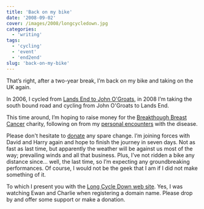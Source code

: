 ```yaml
---
title: 'Back on my bike'
date: '2008-09-02'
cover: /images/2008/longcycledown.jpg
categories:
  - 'writing'
tags:
  - 'cycling'
  - 'event'
  - 'end2end'
slug: 'back-on-my-bike'
---
```


That’s right, after a two-year break, I’m back on my bike and taking on the UK again.

In 2006, I cycled from [Lands End to John O'Groats](https://adamchamberlin.info/tagged/end2end/), in 2008 I’m taking the south bound road and cycling from John O'Groats to Lands End.

This time around, I’m hoping to raise money for the [Breakthough Breast Cancer](https://www.breakthrough.org.uk/) charity, following on from my [personal encounters](https://adamchamberlin.info/2007/01/christmas-is-a-trying-time/) with the disease.

Please don't hesitate to [donate](https://www.justgiving.com/3menonbikes) any spare change. I’m joining forces with David and Harry again and hope to finish the journey in seven days. Not as fast as last time, but apparently the weather will be against us most of the way; prevailing winds and all that business. Plus, I’ve not ridden a bike any distance since… well, the last time, so I’m expecting any groundbreaking performances. Of course, I would not be the geek that I am if I did not make something of it.

To which I present you with the [Long Cycle Down web site](https://longcycledown.com). Yes, I was watching Ewan and Charlie when registering a domain name. Please drop by and offer some support or make a donation.
